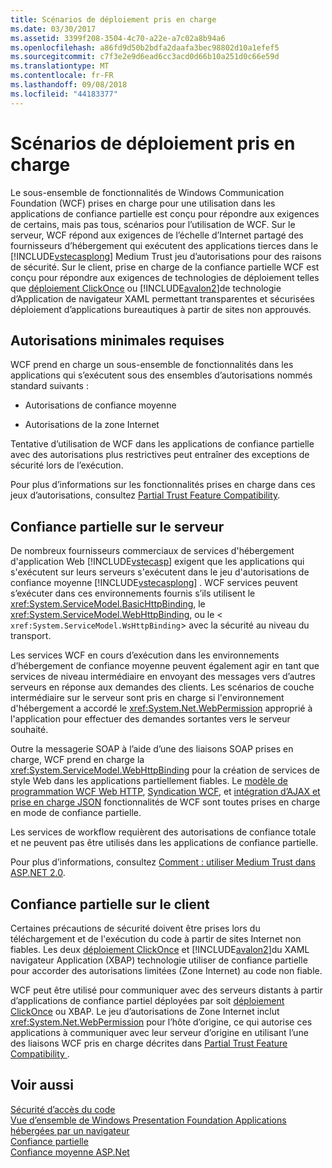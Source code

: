 ```yaml
---
title: Scénarios de déploiement pris en charge
ms.date: 03/30/2017
ms.assetid: 3399f208-3504-4c70-a22e-a7c02a8b94a6
ms.openlocfilehash: a86fd9d50b2bdfa2daafa3bec98802d10a1efef5
ms.sourcegitcommit: c7f3e2e9d6ead6cc3acd0d66b10a251d0c66e59d
ms.translationtype: MT
ms.contentlocale: fr-FR
ms.lasthandoff: 09/08/2018
ms.locfileid: "44183377"
---
```

# <a name="supported-deployment-scenarios"></a>Scénarios de déploiement pris en charge
Le sous-ensemble de fonctionnalités de Windows Communication Foundation (WCF) prises en charge pour une utilisation dans les applications de confiance partielle est conçu pour répondre aux exigences de certains, mais pas tous, scénarios pour l’utilisation de WCF. Sur le serveur, WCF répond aux exigences de l’échelle d’Internet partagé des fournisseurs d’hébergement qui exécutent des applications tierces dans le [!INCLUDE[vstecasplong](../../../../includes/vstecasplong-md.md)] Medium Trust jeu d’autorisations pour des raisons de sécurité. Sur le client, prise en charge de la confiance partielle WCF est conçu pour répondre aux exigences de technologies de déploiement telles que [déploiement ClickOnce](https://go.microsoft.com/fwlink/?LinkId=83712) ou [!INCLUDE[avalon2](../../../../includes/avalon2-md.md)]de technologie d’Application de navigateur XAML permettant transparentes et sécurisées déploiement d’applications bureautiques à partir de sites non approuvés.  
  
## <a name="minimum-permission-requirements"></a>Autorisations minimales requises  
 WCF prend en charge un sous-ensemble de fonctionnalités dans les applications qui s’exécutent sous des ensembles d’autorisations nommés standard suivants :  
  
-   Autorisations de confiance moyenne  
  
-   Autorisations de la zone Internet  
  
 Tentative d’utilisation de WCF dans les applications de confiance partielle avec des autorisations plus restrictives peut entraîner des exceptions de sécurité lors de l’exécution.  
  
 Pour plus d’informations sur les fonctionnalités prises en charge dans ces jeux d’autorisations, consultez [Partial Trust Feature Compatibility](../../../../docs/framework/wcf/feature-details/partial-trust-feature-compatibility.md).  
  
## <a name="partial-trust-on-the-server"></a>Confiance partielle sur le serveur  
 De nombreux fournisseurs commerciaux de services d'hébergement d'application Web [!INCLUDE[vstecasp](../../../../includes/vstecasp-md.md)] exigent que les applications qui s'exécutent sur leurs serveurs s'exécutent dans le jeu d'autorisations de confiance moyenne [!INCLUDE[vstecasplong](../../../../includes/vstecasplong-md.md)] . WCF services peuvent s’exécuter dans ces environnements fournis s’ils utilisent le <xref:System.ServiceModel.BasicHttpBinding>, le <xref:System.ServiceModel.WebHttpBinding>, ou le <<!--zz xref:System.ServiceModel.WsHttpBinding --> `xref:System.ServiceModel.WsHttpBinding`> avec la sécurité au niveau du transport.  
  
 Les services WCF en cours d’exécution dans les environnements d’hébergement de confiance moyenne peuvent également agir en tant que services de niveau intermédiaire en envoyant des messages vers d’autres serveurs en réponse aux demandes des clients. Les scénarios de couche intermédiaire sur le serveur sont pris en charge si l'environnement d'hébergement a accordé le <xref:System.Net.WebPermission> approprié à l'application pour effectuer des demandes sortantes vers le serveur souhaité.  
  
 Outre la messagerie SOAP à l’aide d’une des liaisons SOAP prises en charge, WCF prend en charge la <xref:System.ServiceModel.WebHttpBinding> pour la création de services de style Web dans les applications partiellement fiables. Le [modèle de programmation WCF Web HTTP](../../../../docs/framework/wcf/feature-details/wcf-web-http-programming-model.md), [Syndication WCF](../../../../docs/framework/wcf/feature-details/wcf-syndication.md), et [intégration d’AJAX et prise en charge JSON](../../../../docs/framework/wcf/feature-details/ajax-integration-and-json-support.md) fonctionnalités de WCF sont toutes prises en charge en mode de confiance partielle.  
  
 Les services de workflow requièrent des autorisations de confiance totale et ne peuvent pas être utilisés dans les applications de confiance partielle.  
  
 Pour plus d’informations, consultez [Comment : utiliser Medium Trust dans ASP.NET 2.0](https://go.microsoft.com/fwlink/?LinkId=84603).  
  
## <a name="partial-trust-on-the-client"></a>Confiance partielle sur le client  
 Certaines précautions de sécurité doivent être prises lors du téléchargement et de l'exécution du code à partir de sites Internet non fiables. Les deux [déploiement ClickOnce](https://go.microsoft.com/fwlink/?LinkId=83712) et [!INCLUDE[avalon2](../../../../includes/avalon2-md.md)]du XAML navigateur Application (XBAP) technologie utiliser de confiance partielle pour accorder des autorisations limitées (Zone Internet) au code non fiable.  
  
 WCF peut être utilisé pour communiquer avec des serveurs distants à partir d’applications de confiance partiel déployées par soit [déploiement ClickOnce](https://go.microsoft.com/fwlink/?LinkId=83712) ou XBAP. Le jeu d’autorisations de Zone Internet inclut <xref:System.Net.WebPermission> pour l’hôte d’origine, ce qui autorise ces applications à communiquer avec leur serveur d’origine en utilisant l’une des liaisons WCF pris en charge décrites dans [Partial Trust Feature Compatibility ](../../../../docs/framework/wcf/feature-details/partial-trust-feature-compatibility.md).  
  
## <a name="see-also"></a>Voir aussi  
 [Sécurité d’accès du code](https://go.microsoft.com/fwlink/?LinkId=83717)  
 [Vue d’ensemble de Windows Presentation Foundation Applications hébergées par un navigateur](https://go.microsoft.com/fwlink/?LinkId=98397)  
 [Confiance partielle](../../../../docs/framework/wcf/feature-details/partial-trust.md)  
 [Confiance moyenne ASP.Net](https://go.microsoft.com/fwlink/?LinkId=69328)
